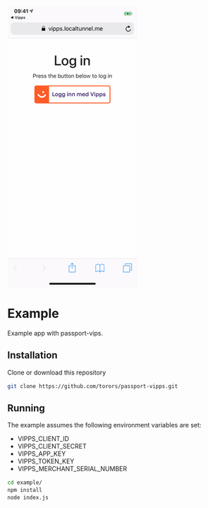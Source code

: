 ![](Screengrab.gif)
# Example

Example app with passport-vips.

## Installation

Clone or download this repository

```bash
git clone https://github.com/torors/passport-vipps.git
```

## Running
The example assumes the following environment variables are set:

* VIPPS_CLIENT_ID
* VIPPS_CLIENT_SECRET
* VIPPS_APP_KEY
* VIPPS_TOKEN_KEY
* VIPPS_MERCHANT_SERIAL_NUMBER

```bash
cd example/
npm install
node index.js
```
